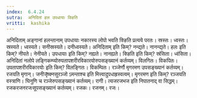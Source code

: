 ```yaml
---
index:  6.4.24
sutra:  अनिदितां हल उपधायाः क्ङिति
vritti:  kashika 
---
```


अनिदिताम् अङ्गानां हलन्तानाम् उपधायाः नकारस्य लोपो भवति क्ङिति प्रत्यये परतः। स्रस्तः। ध्वस्तः। स्रस्यते। ध्वस्यते। सनीस्रस्यते। दनीध्वस्यते। अनिदिताम् इति किम्? नन्द्यते। नानन्द्यते। हलः इति किम्? नीयते। नेनीयते। उपधायाः इति किम्? नह्यते। नानह्यते। क्ङिति इति किम्? स्रंसिता। ध्वंसिता। अनिदितां नलोपे लङ्गिकम्प्योरुपतापशरीरविकारयोरुपसङ्ख्यानं कर्तव्यम्। विलगितः। विकपितः। उपतापशरीरविकारयोः इति किम्? विलङ्गितः। विकम्पितः। रञ्जेर्णौ मृगरमण उपसङ्ख्यानं कर्तव्यम्। रजयति मृगान्। जनीजृ̄ष्क्नसुरञ्जो ऽमन्ताश्च इति मित्त्वादुपधाह्रस्वत्वम्। मृगरमण इति किम्? रञ्जयति वस्त्राणि। घिनुणि च रञ्जेरुपसङ्ख्यानं कर्तव्यम्। रागी। त्यजरजभज इति निपातनाद् वा सिद्धम्। रजकरजनरजःसूपसङ्ख्यानं कर्तव्यम्। रजकः। रजनम्। रजः।

